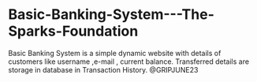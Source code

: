 # Basic-Banking-System---The-Sparks-Foundation
Basic Banking System is a simple dynamic website with details of customers like username ,e-mail , current balance. Transferred details are storage in database in Transaction History. @GRIPJUNE23
